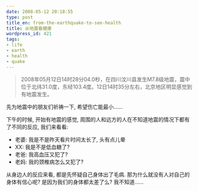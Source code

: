 ```yaml
---
date: 2008-05-12 20:18:55
type: post
title_en: from-the-earthquake-to-see-health
title: 从地震看健康
wordpress_id: 421
tags:
- life
- earth
- health
- quake
---
```


> 2008年05月12日14时28分04.0秒，在四川汶川县发生M7.8级地震，震中位于北纬31.0度，东经103.4度。12日14时35分左右，北京地区明显感觉到有地震发生。

先为地震中的朋友们祈祷一下, 希望伤亡能最小......

下午的时候, 开始有地震的感觉, 周围的人和远方的人在不知道地震的情况下都有了不同的反应, 我们来看看:
	
* 老婆: 我是不是昨天看片时间太长了, 头有点儿晕
* XX: 我是不是低血糖了?
* 老爸: 我高血压又犯了?
* 老妈: 我的颈椎病怎么又犯了?

从身边人的反应来看, 都是先怀疑自己身体出了毛病. 那为什么就没有人对自己的身体有信心呢? 是因为我们的身体都太差了么? 我不知道......
